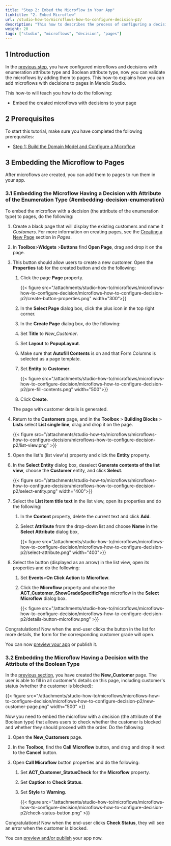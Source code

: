 ```yaml
---
title: "Step 2: Embed the Microflow in Your App"
linktitle: "2. Embed Microflow"
url: /studio-how-to/microflows-how-to-configure-decision-p2/
description: "This how to describes the process of configuring a decision in in Mendix Studio."
weight: 20
tags: ["studio", "microflows", "decision", "pages"]
---
```


## 1 Introduction 

In the [previous step](/studio-how-to/microflows-how-to-configure-decision-p1/), you have configured microflows and decisions with enumeration attribute type and Boolean attribute type, now you can validate the microflows by adding them to pages. This how-to explains how you can add microflows with decisions to pages in Mendix Studio. 

This how-to will teach you how to do the following:

* Embed the created microflows with decisions to your page

## 2 Prerequisites 

To start this tutorial, make sure you have completed the following prerequisites:

* [Step 1: Build the Domain Model and Configure a Microflow](/studio-how-to/microflows-how-to-configure-decision-p1/)

## 3 Embedding the Microflow to Pages   

After microflows are created, you can add them to pages to run them in your app. 

### 3.1 Embedding the Microflow Having a Decision with Attribute of the Enumeration Type {#embedding-decision-enumeration} 

To embed the microflow with a decision (the attribute of the enumeration type) to pages, do the following:

1. Create a black page that will display the existing customers and name it *Customers*. For more information on creating pages, see the [Creating a New Page](/studio/page-editor/) section in *Pages*.

2. In **Toolbox**>**Widgets** >**Buttons** find **Open Page**, drag and drop it on the page.

3. This button should allow users to create a new customer. Open the **Properties** tab for the created button and do the following:

    1. Click the page **Page** property.

        {{< figure src="/attachments/studio-how-to/microflows/microflows-how-to-configure-decision/microflows-how-to-configure-decision-p2/create-button-properties.png" width="300">}} 

    2. In the **Select Page** dialog box, click the plus icon in the top right corner.

    3. In the **Create Page** dialog box, do the following:

    4. Set **Title** to *New_Customer*.

    5. Set **Layout** to **PopupLayout**.

    6. Make sure that **Autofill Contents** is on and that Form Columns is selected as a page template.

    7. Set **Entity** to **Customer**. 

        {{< figure src="/attachments/studio-how-to/microflows/microflows-how-to-configure-decision/microflows-how-to-configure-decision-p2/pre-fill-contents.png" width="500">}} 

    8. Click **Create**.

    The page with customer details is generated.

4. Return to the **Customers** page, and in the **Toolbox** > **Building Blocks** > **Lists** select **List single line**, drag and drop it on the page. 

    {{< figure src="/attachments/studio-how-to/microflows/microflows-how-to-configure-decision/microflows-how-to-configure-decision-p2/list-view.png" >}} 

10. Open the list's (list view's) property and click the **Entity** property.

10. In the **Select Entity** dialog box, deselect **Generate contents of the list view**, choose the **Customer** entity, and click **Select**.

    {{< figure src="/attachments/studio-how-to/microflows/microflows-how-to-configure-decision/microflows-how-to-configure-decision-p2/select-entity.png" width="400">}} 
    
11. Select the **List item title text** in the list view, open its properties and do the following:

    1. In the **Content** property, delete the current text and click **Add**.
    
    2. Select **Attribute** from the drop-down list and choose **Name** in the **Select Attribute** dialog box,
    
        {{< figure src="/attachments/studio-how-to/microflows/microflows-how-to-configure-decision/microflows-how-to-configure-decision-p2/select-attribute.png" width="400">}} 
    
8. Select the button (displayed as an arrow) in the list view, open its properties and do the following: 

    1. Set **Events**>**On Click Action** to **Microflow**.
    2. Click the **Microflow** property and choose the **ACT_Customer_ShowGradeSpecificPage** microflow in the **Select Microflow** dialog box.

        {{< figure src="/attachments/studio-how-to/microflows/microflows-how-to-configure-decision/microflows-how-to-configure-decision-p2/details-button-microflow.png" >}} 

Congratulations! Now when the end-user clicks the button in the list for more details, the form for the corresponding customer grade will open. 

You can now [preview your app](/studio/publishing-app/) or publish it.

### 3.2 Embedding the Microflow Having a Decision with the Attribute of the Boolean Type 

In the [previous section](#embedding-decision-enumeration), you have created the **New_Customer** page. The user is able to fill in all customer's details on this page, including customer's status (whether the customer is blocked):

{{< figure src="/attachments/studio-how-to/microflows/microflows-how-to-configure-decision/microflows-how-to-configure-decision-p2/new-customer-page.png" width="500" >}}

Now you need to embed the microflow with a decision (the attribute of the Boolean type) that allows users to check whether the customer is blocked and whether they should proceed with the order. Do the following:

1. Open the **New_Customers** page.

2. In the **Toolbox**, find the **Call Microflow** button, and drag and drop it next to the **Cancel** button.

3. Open **Call Microflow** button properties and do the following:

    1. Set **ACT_Customer_StatusCheck** for the **Microflow** property.

    2. Set **Caption** to **Check Status**.

    3. Set **Style** to **Warning**.

        {{< figure src="/attachments/studio-how-to/microflows/microflows-how-to-configure-decision/microflows-how-to-configure-decision-p2/check-status-button.png" >}} 

Congratulations! Now when the end-user clicks **Check Status**, they will see an error when the customer is blocked.

You can [preview and/or publish](/studio/publishing-app/) your app now. 

